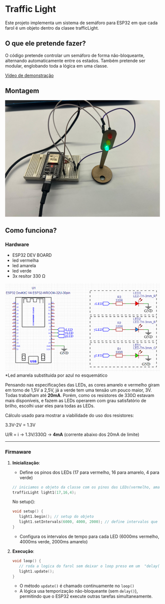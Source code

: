# Traffic Light

Este projeto implementa um sistema de semáforo para ESP32 em que cada farol é um objeto dentro da clasee trafficLight.

## O que ele pretende fazer?

O código pretende controlar um semáforo de forma não-bloqueante, alternando automaticamente entre os estados. Também pretende ser modular, englobando toda a lógica em uma classe.

[Vídeo de demonstração](https://youtu.be/fruQscyJI1c)

## Montagem
![Montagem](./assets/montagem_todo.jpg)

## Como funciona?
### Hardware

- ESP32 DEV BOARD
- led vermelha
- led amarela 
- led verde
- 3x resitor 330 Ω

![Esquemático](/assets/esquematico.png)
*Led amarela substituida por azul no esquemático


Pensando nas especificações das LEDs, as cores amarelo e vermelho giram em torno de 1,5V a 2,5V, já a verde tem uma tensão um pouco maior, 3V. Todas trabalham até **20mA**. Porém, como os resistores de 330Ω estavam mais disponíveis, e fazem as LEDs operarem com grau satisfatório de brilho, escolhi usar eles para todas as LEDs.

Cálculo usado para mostrar a viabilidade do uso dos resistores:

3.3V-2V = 1.3V

U/R = i -> 1.3V/330Ω -> **4mA** (corrente abaixo dos 20mA de limite)

---
### Firmaware
1. **Inicialização**: 
   - Define os pinos dos LEDs (17 para vermelho, 16 para amarelo, 4 para verde)
   ```cpp
   // iniciamos o objeto da classe com os pinos das LEDs(vermelho, amarelo, verde)
   trafficLight light1(17,16,4);
   ```
   No setup():
   ```cpp
   void setup() {
      light1.begin(); // setup do objeto
      light1.setIntervals(6000, 4000, 2000); // define intervalos que cada LED deve ficar ligada (vermelho, verde, amarelo)
   }
   ```
   - Configura os intervalos de tempo para cada LED (6000ms vermelho, 4000ms verde, 2000ms amarelo)

2. **Execução**:
   ```cpp
   void loop() {
      // roda a logica do farol sem deixar o loop preso em um  "delay()"
      light1.update();
   }
   ```
   - O método `update()` é chamado continuamente no `loop()`
   - A lógica usa temporização não-bloqueante (sem `delay()`), permitindo que o ESP32 execute outras tarefas simultaneamente.






